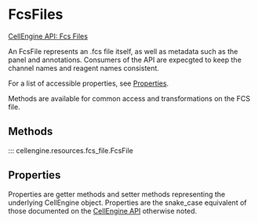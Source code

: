 # FcsFiles

[CellEngine API: Fcs Files](https://docs.cellengine.com/api/#fcs-files)

An FcsFile represents an .fcs file itself, as well as metadata such as the
panel and annotations. Consumers of the API are expecgted to keep the channel
names and reagent names consistent.

For a list of accessible properties, see [Properties](#properties).

Methods are available for common access and transformations on the FCS file.

## Methods

::: cellengine.resources.fcs_file.FcsFile

## Properties
Properties are getter methods and setter methods representing the underlying
CellEngine object. Properties are the snake_case equivalent of those documented on the
[CellEngine API](https://docs.cellengine.com/api/#fcs_files)
otherwise noted.
